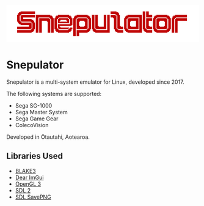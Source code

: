 ![Snepulator](images/snepulator_banner.png)

# Snepulator

Snepulator is a multi-system emulator for Linux, developed since 2017.

The following systems are supported:

* Sega SG-1000
* Sega Master System
* Sega Game Gear
* ColecoVision


Developed in Ōtautahi, Aotearoa.

## Libraries Used
* [BLAKE3](https://github.com/BLAKE3-team/BLAKE3)
* [Dear ImGui](https://github.com/ocornut/imgui)
* [OpenGL 3](https://www.opengl.org/)
* [SDL 2](https://www.libsdl.org/index.php)
* [SDL SavePNG](https://github.com/driedfruit/SDL_SavePNG)

